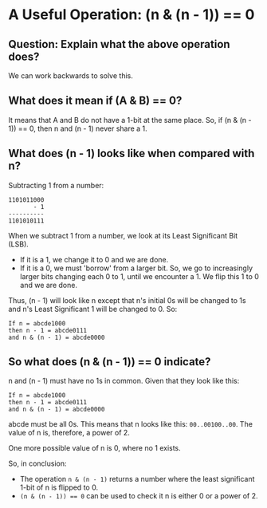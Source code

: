 # A Useful Operation: (n & (n - 1)) == 0
## Question: Explain what the above operation does?
We can work backwards to solve this.

## What does it mean if (A & B) == 0?
It means that A and B do not have a 1-bit at the same place. So, if (n & (n - 1)) == 0, then n and (n - 1) never share a 1.

## What does (n - 1) looks like when compared with n?
Subtracting 1 from a number:

```
1101011000 
       - 1 
----------
1101010111
```

When we subtract 1 from a number, we look at its Least Significant Bit (LSB). 
* If it is a 1, we change it to 0 and we are done. 
* If it is a 0, we must 'borrow' from a larger bit. So, we go to increasingly larger bits changing each 0 to 1, until we encounter a 1. We flip this 1 to 0 and we are done.

Thus, (n - 1) will look like n except that n's initial 0s will be changed to 1s and n's Least Significant 1 will be changed to 0. So:
```
If n = abcde1000
then n - 1 = abcde0111
and n & (n - 1) = abcde0000
```
## So what does (n & (n - 1)) == 0 indicate?
n and (n - 1) must have no 1s in common. Given that they look like this:
```
If n = abcde1000
then n - 1 = abcde0111
and n & (n - 1) = abcde0000
```
abcde must be all 0s. This means that n looks like this: ```00..00100..00```. The value of n is, therefore, a power of 2.

One more possible value of n is 0, where no 1 exists. 

So, in conclusion:
* The operation ```n & (n - 1)``` returns a number where the least significant 1-bit of n is flipped to 0.
* ```(n & (n - 1)) == 0``` can be used to check it n is either 0 or a power of 2.
